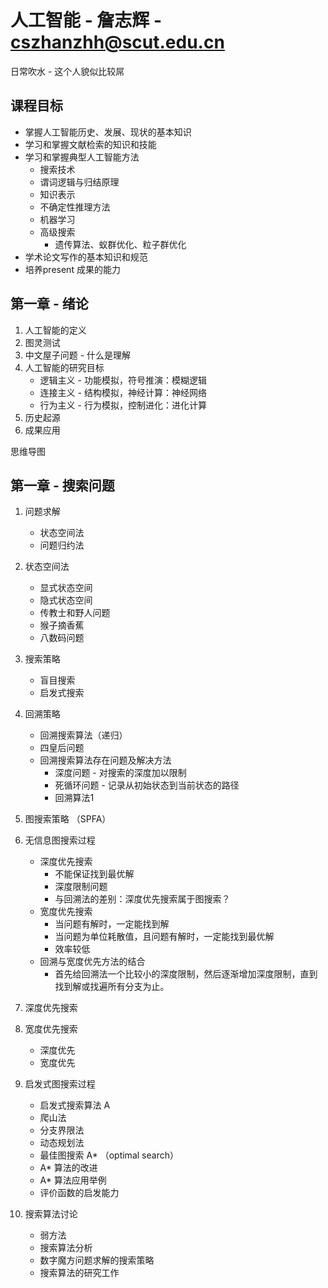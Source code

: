 # 人工智能 - 詹志辉 - cszhanzhh@scut.edu.cn

日常吹水 - 这个人貌似比较屌

## 课程目标
* 掌握人工智能历史、发展、现状的基本知识
* 学习和掌握文献检索的知识和技能
* 学习和掌握典型人工智能方法
    - 搜索技术
    - 谓词逻辑与归结原理
    - 知识表示
    - 不确定性推理方法
    - 机器学习
    - 高级搜索
        - 遗传算法、蚁群优化、粒子群优化
* 学术论文写作的基本知识和规范
* 培养present 成果的能力



 ## 第一章 - 绪论
 1. 人工智能的定义
 2. 图灵测试
 3. 中文屋子问题 - 什么是理解
 4. 人工智能的研究目标
    * 逻辑主义 - 功能模拟，符号推演：模糊逻辑
    * 连接主义 - 结构模拟，神经计算：神经网络
    * 行为主义 - 行为模拟，控制进化：进化计算
5. 历史起源
6. 成果应用

思维导图



## 第一章 - 搜索问题
1. 问题求解
    * 状态空间法
    * 问题归约法
2. 状态空间法
    * 显式状态空间
    * 隐式状态空间
    * 传教士和野人问题
    * 猴子摘香蕉
    * 八数码问题
3. 搜索策略
    * 盲目搜索
    * 启发式搜索
4. 回溯策略
    * 回溯搜索算法（递归）
    * 四皇后问题
    * 回溯搜索算法存在问题及解决方法
        + 深度问题 - 对搜索的深度加以限制
        + 死循环问题 - 记录从初始状态到当前状态的路径
        + 回溯算法1
5. 图搜索策略 （SPFA）
6. 无信息图搜索过程
    * 深度优先搜索
        + 不能保证找到最优解
        + 深度限制问题
        + 与回溯法的差别：深度优先搜索属于图搜索？
    * 宽度优先搜索
        + 当问题有解时，一定能找到解
        + 当问题为单位耗散值，且问题有解时，一定能找到最优解
        + 效率较低
    + 回溯与宽度优先方法的结合
        + 首先给回溯法一个比较小的深度限制，然后逐渐增加深度限制，直到找到解或找遍所有分支为止。



6. 深度优先搜索
7. 宽度优先搜索
    * 深度优先
    * 宽度优先
7. 启发式图搜索过程
    * 启发式搜索算法 A
    * 爬山法
    * 分支界限法
    * 动态规划法
    * 最佳图搜索 A* （optimal search）
    * A* 算法的改进
    * A* 算法应用举例
    * 评价函数的启发能力
8. 搜索算法讨论
    * 弱方法
    * 搜索算法分析
    * 数字魔方问题求解的搜索策略
    * 搜索算法的研究工作














